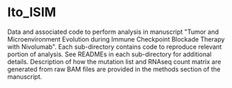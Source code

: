 # Ito_ISIM

Data and associated code to perform analysis in manuscript "Tumor and Microenvironment Evolution during Immune Checkpoint Blockade Therapy with Nivolumab". Each sub-directory contains code to reproduce relevant portion of analysis. See READMEs in each sub-directory for additional details. Description of how the mutation list and RNAseq count matrix are generated from raw BAM files are provided in the methods section of the manuscript.
